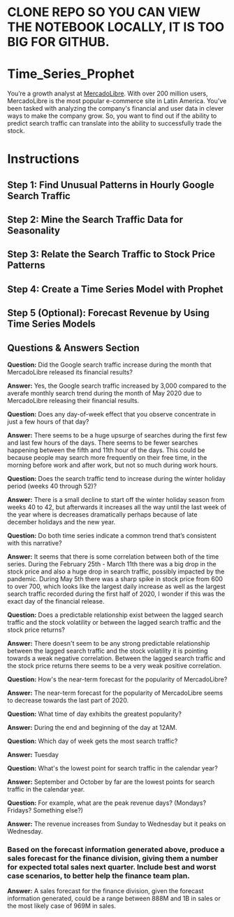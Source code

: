 # CLONE REPO SO YOU CAN VIEW THE NOTEBOOK LOCALLY, IT IS TOO BIG FOR GITHUB.

# Time_Series_Prophet

You’re a growth analyst at [MercadoLibre](http://investor.mercadolibre.com/investor-relations). With over 200 million users, MercadoLibre is the most popular e-commerce site in Latin America. You've been tasked with analyzing the company's financial and user data in clever ways to make the company grow. So, you want to find out if the ability to predict search traffic can translate into the ability to successfully trade the stock.

# Instructions

## Step 1: Find Unusual Patterns in Hourly Google Search Traffic

## Step 2: Mine the Search Traffic Data for Seasonality

## Step 3: Relate the Search Traffic to Stock Price Patterns

## Step 4: Create a Time Series Model with Prophet

## Step 5 (Optional): Forecast Revenue by Using Time Series Models

## Questions & Answers Section

**Question:** Did the Google search traffic increase during the month that MercadoLibre released its financial results?

**Answer:** Yes, the Google search traffic increased by 3,000 compared to the averafe monthly search trend during the month of May 2020 due to MercadoLibre releasing their financial results.

**Question:** Does any day-of-week effect that you observe concentrate in just a few hours of that day?

**Answer:** There seems to be a huge upsurge of searches during the first few and last few hours of the days. There seems to be fewer searches happening between the fifth and 11th hour of the days. This could be because people may search more frequently on their free time, in the morning before work and after work, but not so much during work hours.

**Question:** Does the search traffic tend to increase during the winter holiday period (weeks 40 through 52)?

**Answer:** There is a small decline to start off the winter holiday season from weeks 40 to 42, but afterwards it increases all the way until the last week of the year where is decreases dramatically perhaps because of late december holidays and the new year. 

**Question:** Do both time series indicate a common trend that’s consistent with this narrative?

**Answer:** It seems that there is some correlation between both of the time series. During the February 25th - March 11th there was a big drop in the stock price and also a huge drop in search traffic, possibly impacted by the pandemic. During May 5th there was a sharp spike in stock price from 600 to over 700, which looks like the largest daily increase as well as the largest search traffic recorded during the first half of 2020, I wonder if this was the exact day of the financial release.

**Question:** Does a predictable relationship exist between the lagged search traffic and the stock volatility or between the lagged search traffic and the stock price returns?

**Answer:** There doesn't seem to be any strong predictable relationship between the lagged search traffic and the stock volatility it is pointing towards a weak negative correlation. Between the lagged search traffic and the stock price returns there seems to be a very weak positive correlation.

**Question:**  How's the near-term forecast for the popularity of MercadoLibre?

**Answer:** The near-term forecast for the popularity of MercadoLibre seems to decrease towards the last part of 2020.

**Question:** What time of day exhibits the greatest popularity?

**Answer:** During the end and beginning of the day at 12AM.

**Question:** Which day of week gets the most search traffic?   

**Answer:** Tuesday

**Question:** What's the lowest point for search traffic in the calendar year?

**Answer:** September and October by far are the lowest points for search traffic in the calendar year.

**Question:** For example, what are the peak revenue days? (Mondays? Fridays? Something else?)

**Answer:** The revenue increases from Sunday to Wednesday but it peaks on Wednesday.

### Based on the forecast information generated above, produce a sales forecast for the finance division, giving them a number for expected total sales next quarter. Include best and worst case scenarios, to better help the finance team plan.

**Answer:** A sales forecast for the finance division, given the forecast information generated, could be a range between 888M and 1B in sales or the most likely case of 969M in sales.
